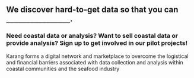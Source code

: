 ## We discover hard-to-get data so that you can `________________`.

### Need coastal data or analysis? Want to sell coastal data or provide analysis? Sign up to get involved in our pilot projects!

Karang forms a digital network and marketplace to overcome the logistical and financial barriers associated with data collection and analysis within coastal communities and the seafood industry
